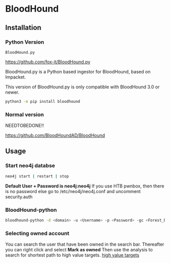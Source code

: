# BloodHound

## Installation

### Python Version
``BloodHound.py``

https://github.com/fox-it/BloodHound.py

BloodHound.py is a Python based ingestor for BloodHound, based on Impacket.

This version of BloodHound.py is only compatible with BloodHound 3.0 or newer.
````bash
python3 -m pip install bloodhound
````

### Normal version
NEEDTOBEDONE!!

https://github.com/BloodHoundAD/BloodHound

## Usage
### Start neo4j databse
````bash
neo4j start | restart | stop
````
**Default User + Password is neo4j:neo4j**
If you use HTB pwnbox, then there is no password else go to /etc/neo4j/neo4j.conf and uncomment security.auth
### BloodHound-python

````bash
bloodhound-python -d <domain> -u <Username> -p <Password> -gc <Forest_Domain> -c all -ns <IP-ADDRESS>
````

### Selecting owned account
You can search the user that have been owned in the search bar. Thereafter you can right click and select **Mark as owned**
Then use the analysis to search for shortest path to high value targets.
[high value targets](https://github.com/lassecod2/P3nT3sT/blob/main/photo/bloodhond_htb.local.jpg)
